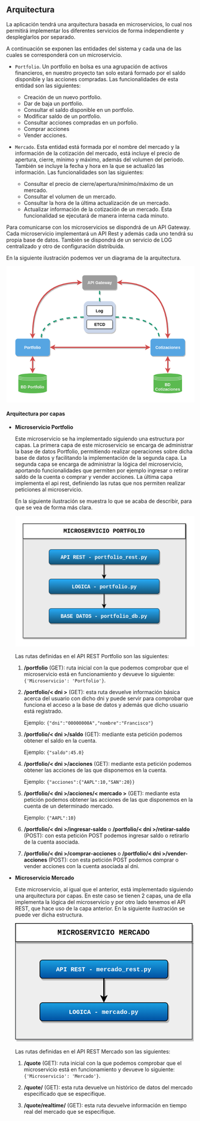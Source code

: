 ## Arquitectura

La aplicación tendrá una arquitectura basada en microservicios, lo cual nos permitirá implementar los diferentes servicios de forma independiente y despleglarlos por separado.

A continuación se exponen las entidades del sistema y cada una de las cuales se corresponderá con un microservicio.

* `Portfolio`. Un portfolio en bolsa es una agrupación de activos financieros, en nuestro proyecto tan solo estará formado por el saldo disponible y las acciones compradas. Las funcionalidades de esta entidad son las siguientes:

	* Creación de un nuevo portfolio.
	* Dar de baja un portfolio.
	* Consultar el saldo disponible en un portfolio.
	* Modificar saldo de un portfolio.
	* Consultar acciones compradas en un porfolio.
	* Comprar acciones
	* Vender acciones.


* `Mercado`. Esta entidad está formada por el nombre del mercado y la información de la cotización del mercado, está incluye el precio de apertura, cierre, mínimo y máximo, además del volumen del periodo. También se incluye la fecha y hora en la que se actualizó las información. Las funcionalidades son las siguientes:

	* Consultar el precio de cierre/apertura/mínimo/máximo de un mercado.
	* Consultar el volumen de un mercado.
	* Consultar la hora de la última actualización de un mercado.
	* Actualizar información de la cotización de un mercado. Esta funcionalidad se ejecutará de manera interna cada minuto.

Para comunicarse con los microservicios se dispondrá de un API Gateway. Cada microservicio implementará un API Rest y además cada uno tendrá su propia base de datos. También se dispondrá de un servicio de LOG centralizado y otro de configuración distribuida.

En la siguiente ilustración podemos ver un diagrama de la arquitectura.

![](img/architectureDiagram.png)

#### Arquitectura por capas

* **Microservicio Portfolio**

	Este microservicio se ha implementado siguiendo una estructura por capas. La primera capa de este microservicio se encarga de administrar la base de datos Portfolio, permitiendo realizar operaciones sobre dicha base de datos y facilitando la implementación de la segunda capa. La segunda capa se encarga de administrar la lógica del microservicio, aportando funcionalidades que permiten por ejemplo ingresar o retirar saldo de la cuenta o comprar y vender acciones. La última capa implementa el api rest, definiendo las rutas que nos permiten realizar peticiones al microservicio.

	En la siguiente ilustración se muestra lo que se acaba de describir, para que se vea de forma más clara.

	![](img/arquitecturaCapasPortfolio.png)

	Las rutas definidas en el API REST Portfolio son las siguientes:

	1. **/portfolio** (GET): ruta inicial con la que podemos comprobar que el microservicio está en funcionamiento y devueve lo siguiente: `{'Microservicio': 'Portfolio'}`.

	2. **/portfolio/< dni >** (GET): esta ruta devuelve información básica acerca del usuario con dicho dni y puede servir para comprobar que funciona el acceso a la base de datos y además que dicho usuario está registrado.

		Ejemplo: `{"dni":"00000000A","nombre":"Francisco"}`

	3. **/portfolio/< dni >/saldo** (GET): mediante esta petición podemos obtener el saldo en la cuenta.

		Ejemplo: `{"saldo":45.0}`

	4. **/portfolio/< dni >/acciones** (GET): mediante esta petición podemos obtener las acciones de las que disponemos en la cuenta.

		Ejemplo: `{"acciones":{"AAPL":10,"SAN":20}}`

	5. **/portfolio/< dni >/acciones/< mercado >** (GET): mediante esta petición podemos obtener las acciones de las que disponemos en la cuenta de un determinado mercado.

		Ejemplo: `{"AAPL":10}`

	6. **/portfolio/< dni >/ingresar-saldo** o **/portfolio/< dni >/retirar-saldo** (POST): con esta petición POST podemos ingresar saldo o retirarlo de la cuenta asociada.

	7. **/portfolio/< dni >/comprar-acciones** o **/portfolio/< dni >/vender-acciones** (POST): con esta petición POST podemos comprar o vender acciones con la cuenta asociada al dni.

* **Microservicio Mercado**

	Este microservicio, al igual que el anterior, está implementado siguiendo una arquitectura por capas. En este caso se tienen 2 capas, una de ella implementa la lógica del microservicio y por otro lado tenemos el API REST, que hace uso de la capa anterior. En la siguiente ilustración se puede ver dicha estructura.

	![](img/arquitecturaCapasMercado.png)

	Las rutas definidas en el API REST Mercado son las siguientes:

	1. **/quote** (GET): ruta inicial con la que podemos comprobar que el microservicio está en funcionamiento y devueve lo siguiente: `{'Microservicio': 'Mercado'}`.

	2. **/quote/<symbol>** (GET): esta ruta devuelve un histórico de datos del mercado especificado que se especifique.

	3. **/quote/realtime/<symbol>** (GET): esta ruta devuelve información en tiempo real del mercado que se especifique.
